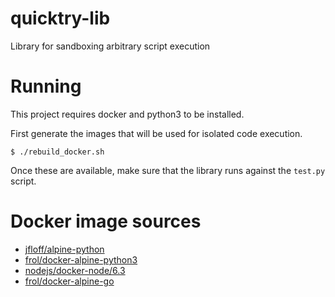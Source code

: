 # quicktry-lib

Library for sandboxing arbitrary script execution

# Running
This project requires docker and python3 to be installed.

First generate the images that will be used for isolated code execution.
```
$ ./rebuild_docker.sh
```

Once these are available, make sure that the library runs against the `test.py`
script. 

# Docker image sources
* [jfloff/alpine-python](https://github.com/jfloff/alpine-python)
* [frol/docker-alpine-python3](https://github.com/frol/docker-alpine-python3)
* [nodejs/docker-node/6.3](https://github.com/nodejs/docker-node)
* [frol/docker-alpine-go](https://github.com/frol/docker-alpine-go)
